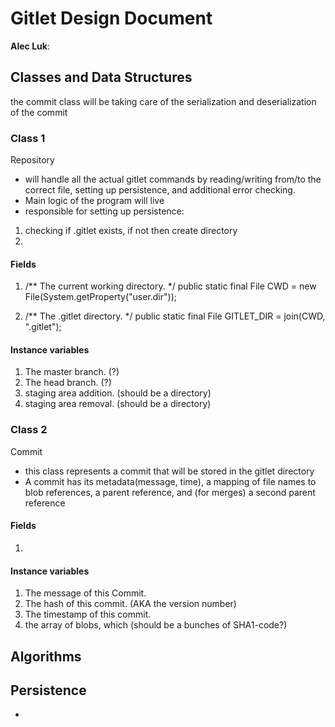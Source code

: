 # Gitlet Design Document

**Alec Luk**:

## Classes and Data Structures
the commit class will be taking care of the serialization and deserialization of 
the commit

### Class 1
Repository
- will handle all the actual gitlet commands by 
  reading/writing from/to the correct file, 
  setting up persistence, 
  and additional error checking.
- Main logic of the program will live
- responsible for setting up persistence:
1. checking if .gitlet exists, if not then create directory
2. 

#### Fields
1. /** The current working directory. */
   public static final File CWD = new File(System.getProperty("user.dir"));

2. /** The .gitlet directory. */ 
   public static final File GITLET_DIR = join(CWD, ".gitlet");

#### Instance variables
1. The master branch. (?)
2. The head branch. (?)
3. staging area addition. (should be a directory)
4. staging area removal. (should be a directory)



### Class 2
Commit
- this class represents a commit that will be stored in the gitlet directory
- A commit has its metadata(message, time), a mapping of file names to blob references, 
  a parent reference, and (for merges) a second parent reference

#### Fields

1. 


#### Instance variables
1. The message of this Commit. 
2. The hash of this commit. (AKA the version number)
3. The timestamp of this commit.
4. the array of blobs, which (should be a bunches of SHA1-code?)

## Algorithms

## Persistence
- 
